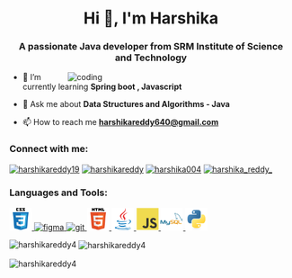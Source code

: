 <h1 align="center">Hi 👋, I'm Harshika</h1>
<h3 align="center">A passionate Java developer from SRM Institute of Science and Technology</h3>
<img align ="right" alt="coding" width ="400" src="https://www.bing.com/images/search?view=detailV2&ccid=wNGxHlTC&id=1AF5B4627E83A6D1903CFEC25FCB55EE8CAC7D04&thid=OIP.wNGxHlTCsH9zU90WDouoDQHaFj&mediaurl=https%3a%2f%2fimages.squarespace-cdn.com%2fcontent%2fv1%2f5769fc401b631bab1addb2ab%2f1541580611624-TE64QGKRJG8SWAIUS7NS%2fcoding-freak.gif&exph=600&expw=800&q=coding+gif&simid=608037180690276186&FORM=IRPRST&ck=88E93EE9E551F3611CC6EADFA0CEB852&selectedIndex=1&itb=0">

- 🌱 I’m currently learning **Spring boot , Javascript**

- 💬 Ask me about **Data Structures and Algorithms - Java**

- 📫 How to reach me **harshikareddy640@gmail.com**

<h3 align="left">Connect with me:</h3>
<p align="left">
<a href="https://twitter.com/harshikareddy19" target="blank"><img align="center" src="https://raw.githubusercontent.com/rahuldkjain/github-profile-readme-generator/master/src/images/icons/Social/twitter.svg" alt="harshikareddy19" height="30" width="40" /></a>
<a href="https://linkedin.com/in/harshikareddy" target="blank"><img align="center" src="https://raw.githubusercontent.com/rahuldkjain/github-profile-readme-generator/master/src/images/icons/Social/linked-in-alt.svg" alt="harshikareddy" height="30" width="40" /></a>
<a href="https://www.codechef.com/users/harshika004" target="blank"><img align="center" src="https://cdn.jsdelivr.net/npm/simple-icons@3.1.0/icons/codechef.svg" alt="harshika004" height="30" width="40" /></a>
<a href="https://www.leetcode.com/harshika_reddy_" target="blank"><img align="center" src="https://raw.githubusercontent.com/rahuldkjain/github-profile-readme-generator/master/src/images/icons/Social/leet-code.svg" alt="harshika_reddy_" height="30" width="40" /></a>
</p>

<h3 align="left">Languages and Tools:</h3>
<p align="left"> <a href="https://www.w3schools.com/css/" target="_blank" rel="noreferrer"> <img src="https://raw.githubusercontent.com/devicons/devicon/master/icons/css3/css3-original-wordmark.svg" alt="css3" width="40" height="40"/> </a> <a href="https://www.figma.com/" target="_blank" rel="noreferrer"> <img src="https://www.vectorlogo.zone/logos/figma/figma-icon.svg" alt="figma" width="40" height="40"/> </a> <a href="https://git-scm.com/" target="_blank" rel="noreferrer"> <img src="https://www.vectorlogo.zone/logos/git-scm/git-scm-icon.svg" alt="git" width="40" height="40"/> </a> <a href="https://www.w3.org/html/" target="_blank" rel="noreferrer"> <img src="https://raw.githubusercontent.com/devicons/devicon/master/icons/html5/html5-original-wordmark.svg" alt="html5" width="40" height="40"/> </a> <a href="https://www.java.com" target="_blank" rel="noreferrer"> <img src="https://raw.githubusercontent.com/devicons/devicon/master/icons/java/java-original.svg" alt="java" width="40" height="40"/> </a> <a href="https://developer.mozilla.org/en-US/docs/Web/JavaScript" target="_blank" rel="noreferrer"> <img src="https://raw.githubusercontent.com/devicons/devicon/master/icons/javascript/javascript-original.svg" alt="javascript" width="40" height="40"/> </a> <a href="https://www.mysql.com/" target="_blank" rel="noreferrer"> <img src="https://raw.githubusercontent.com/devicons/devicon/master/icons/mysql/mysql-original-wordmark.svg" alt="mysql" width="40" height="40"/> </a> <a href="https://www.python.org" target="_blank" rel="noreferrer"> <img src="https://raw.githubusercontent.com/devicons/devicon/master/icons/python/python-original.svg" alt="python" width="40" height="40"/> </a> </p>

<p><img align="left" src="https://github-readme-stats.vercel.app/api/top-langs?username=harshikareddy4&show_icons=true&locale=en&layout=compact" alt="harshikareddy4" /></p>

<p>&nbsp;<img align="center" src="https://github-readme-stats.vercel.app/api?username=harshikareddy4&show_icons=true&locale=en" alt="harshikareddy4" /></p>

<p><img align="center" src="https://github-readme-streak-stats.herokuapp.com/?user=harshikareddy4&" alt="harshikareddy4" /></p>
